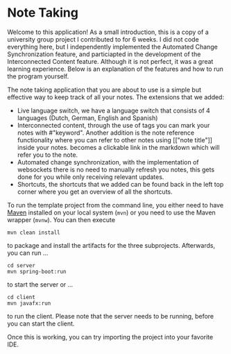 # Note Taking
Welcome to this application!
As a small introduction, this is a copy of a university group project I contributed to for 6 weeks. I did not code everything here, but I independently implemented the Automated Change Synchronization feature, and particiapted in the development of the Interconnected Content feature. Although it is not perfect, it was a great learning experience. Below is an explanation of the features and how to run the program yourself.

The note taking application that you are about to use is a simple but effective way to keep track of all your notes.
The extensions that we added:
- Live language switch, we have a language switch that consists of 4 languages (Dutch, German, English and Spanish)
- Interconnected content, through the use of tags you can mark your notes with #"keyword". Another addition
is the note reference functionality where you can refer to other notes using [["note title"]] inside your notes.
becomes a clickable link in the markdown which will refer you to the note.
- Automated change synchronization, with the implementation of websockets there is no need to manually refresh you notes,
this gets done for you while only receiving relevant updates.
- Shortcuts, the shortcuts that we added can be found back in the left top corner where you get an overview of all the
shortcuts.

To run the template project from the command line, you either need to have [Maven](https://maven.apache.org/install.html) installed on your local system (`mvn`) or you need to use the Maven wrapper (`mvnw`). You can then execute

	mvn clean install

to package and install the artifacts for the three subprojects. Afterwards, you can run ...

	cd server
	mvn spring-boot:run

to start the server or ...

	cd client
	mvn javafx:run

to run the client. Please note that the server needs to be running, before you can start the client.

Once this is working, you can try importing the project into your favorite IDE.
